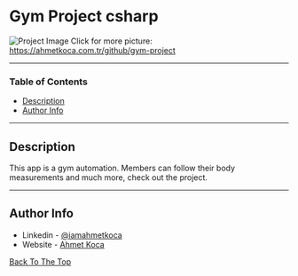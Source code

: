 # Gym Project csharp

![Project Image](https://ahmetkoca.dev/github/gym-project/login.png)
Click for more picture: https://ahmetkoca.com.tr/github/gym-project



---

### Table of Contents


- [Description](#description)
- [Author Info](#author-info)

---

## Description

This app is a gym automation. Members can follow their body measurements and much more, check out the project.


---











## Author Info

- Linkedin - [@iamahmetkoca](https://www.linkedin.com/in/iamahmetkoca/)
- Website - [Ahmet Koca](https://ahmetkoca.com.tr)

[Back To The Top](#read-me-template)
